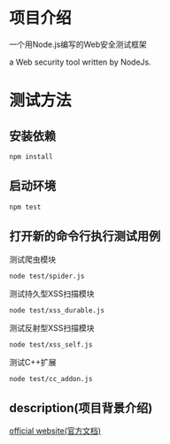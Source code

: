 项目介绍
============

一个用Node.js编写的Web安全测试框架

a Web security tool written by NodeJs.


测试方法
============
安装依赖
------------

```
npm install
```

启动环境
-----------
```
npm test
```

打开新的命令行执行测试用例
-----------

测试爬虫模块

```
node test/spider.js
```

测试持久型XSS扫描模块

```
node test/xss_durable.js
```

测试反射型XSS扫描模块

```
node test/xss_self.js
```

测试C++扩展

```
node test/cc_addon.js
```

description(项目背景介绍)
------------------
[official website(官方文档)](http://www.zhuyingda.com/docs/veneno.html)
